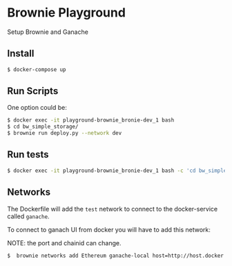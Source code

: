 # Brownie Playground
Setup Brownie and Ganache

## Install 
```bash
$ docker-compose up
```

## Run Scripts
One option could be:

```bash
$ docker exec -it playground-brownie_bronie-dev_1 bash
$ cd bw_simple_storage/
$ brownie run deploy.py --network dev
```

## Run tests

```bash
$ docker exec -it playground-brownie_bronie-dev_1 bash -c 'cd bw_simple_storage && brownie test --network test'
```

## Networks

The Dockerfile will add the `test` network to connect to the docker-service called `ganache`.

To connect to ganach UI from docker you will have to add this network:

NOTE: the port and chainid can change.

```bash
$  brownie networks add Ethereum ganache-local host=http://host.docker.internal:7545 chainid=5777 
```
